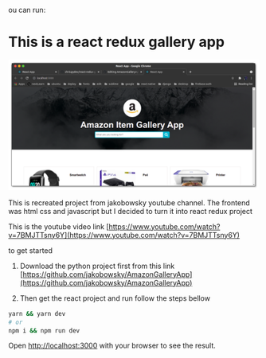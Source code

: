 ou can run:

# This is a react redux gallery app

<img width="1531" alt="Screenshot 2020-08-27 at 11 38 47" src="./amazon.png">

This is recreated project from jakobowsky youtube channel.
The frontend was html css and javascript but I decided to turn it into react redux project

This is the youtube video link [https://www.youtube.com/watch?v=7BMJTTsny6Y](https://www.youtube.com/watch?v=7BMJTTsny6Y)

to get started

1. Download the python project first from this link [https://github.com/jakobowsky/AmazonGalleryApp](https://github.com/jakobowsky/AmazonGalleryApp)

2. Then get the react project and run follow the steps bellow

```bash
yarn && yarn dev
# or
npm i && npm run dev
```

Open [http://localhost:3000](http://localhost:3000) with your browser to see the result.
